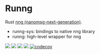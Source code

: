 # Runng

Rust [nng (nanomsg-next-generation)](https://github.com/nanomsg/nng).

- runng-sys: bindings to native nng library
- runng: high-level wrapper for nng

[![](https://img.shields.io/crates/v/runng.svg)](https://crates.io/crates/runng)
[![](https://img.shields.io/crates/v/runng-sys.svg)](https://crates.io/crates/runng-sys)
[![](https://travis-ci.org/jeikabu/runng.svg?branch=master)](https://travis-ci.org/jeikabu/runng)
[![](https://ci.appveyor.com/api/projects/status/0w7puh3t2g8gt4gp/branch/master?svg=true)](https://ci.appveyor.com/project/jake-ruyi/runng/branch/master)
[![codecov](https://codecov.io/gh/jeikabu/runng/branch/master/graph/badge.svg)](https://codecov.io/gh/jeikabu/runng)